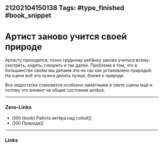 21202104150138
Tags: #type_finished #book_snippet  
---
# Артист заново учится своей природе

Артисту приходится, точно грудному ребёнку заново учиться всему: смотреть, ходить, говорить и так далее. Проблема в том, что в большинстве своём мы делаем это не так как установлено природой. На сцене всё это нужно делать лучше, ближе к природе.

Все недостатки становятся особенно заметными в свете сцены ещё и потому что влияют на общее состояние актёра.

---
### Zero-Links
- [[00 (book) Работа актёра над собой]]
- [[00 Природа]]
---
### Links